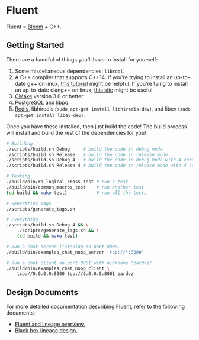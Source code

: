 # Fluent
Fluent = [Bloom][bloom_paper] + C++.

## Getting Started
There are a handful of things you'll have to install for yourself:

1. Some miscellaneous dependencies: `libtool`.
2. A C++ compiler that supports C++14. If you're trying to install an
   up-to-date g++ on linux, [this tutorial][gpp_tutorial] might be helpful. If
   you're tying to install an up-to-date clang++ on linux, [this
   site](http://apt.llvm.org/) might be useful.
3. [CMake](https://cmake.org/download) version 3.0 or better.
4. [PostgreSQL and libpq](https://www.postgresql.org/download/).
5. [Redis](https://redis.io/topics/quickstart), libhiredis (`sudo apt-get
   install libhiredis-dev`), and libev (`sudo apt-get install libev-dev`).

Once you have these installed, then just build the code! The build process will
install and build the rest of the dependencies for you!

```bash
# Building
./scripts/build.sh Debug     # build the code in debug mode
./scripts/build.sh Release   # build the code in release mode
./scripts/build.sh Debug 4   # build the code in debug mode with 4 cores
./scripts/build.sh Release 4 # build the code in release mode with 4 cores

# Testing
./build/bin/ra_logical_cross_test # run a test
./build/bin/common_macros_test    # run another test
(cd build && make test)           # run all the tests

# Generating Tags
./scripts/generate_tags.sh

# Everything
./scripts/build.sh Debug 4 && \
    ./scripts/generate_tags.sh && \
    (cd build && make test)

# Run a chat server listening on port 8000.
./build/bin/examples_chat_noop_server 'tcp://*:8000'

# Run a chat client on port 8001 with nickname "zardoz"
./build/bin/examples_chat_noop_client \
    tcp://0.0.0.0:8000 tcp://0.0.0.0:8001 zardoz
```

## Design Documents
For more detailed documentation describing Fluent, refer to the following
documents:

- [Fluent and lineage overview.][doc_lineage_overview]
- [Black box lineage design.][doc_black_boxes]

[bloom_paper]: https://scholar.google.com/scholar?cluster=9165311711752272482
[gpp_tutorial]: http://scholtyssek.org/blog/2015/06/11/install-gcc-with-c14-support-on-ubuntumint
[doc_lineage_overview]: https://docs.google.com/document/d/1ykhcDQv8h9Eiymt47N7kx7oWlAmRbRsuA7EMZTIndNs/edit?usp=sharing
[doc_black_boxes]: https://docs.google.com/document/d/1bEMB0LiDQlCbGVSf2t2vo7RvJc3Dnh1WfRHTPsV0ehE/edit?usp=sharing

